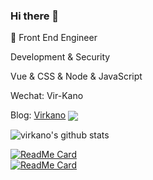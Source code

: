 ### Hi there 👋

<!--
**Virkano/Virkano** is a ✨ _special_ ✨ repository because its `README.md` (this file) appears on your GitHub profile.

Here are some ideas to get you started:

- 🔭 I’m currently working on ...
- 🌱 I’m currently learning ...
- 👯 I’m looking to collaborate on ...
- 🤔 I’m looking for help with ...
- 💬 Ask me about ...
- 📫 How to reach me: ...
- 😄 Pronouns: ...
- ⚡ Fun fact: ...
-->



:construction_worker:  Front End Engineer

Development & Security

Vue & CSS & Node & JavaScript

Wechat: Vir-Kano

Blog: [Virkano](http://virkano.com)
<a href="https://github.com/anuraghazra/github-readme-stats">
  <img align="center" src="https://github-readme-stats.vercel.app/api/pin/?username=anuraghazra&repo=github-readme-stats" />
</a>

![virkano's github stats](https://github-readme-stats.vercel.app/api?username=Virkano&show_icons=true&theme=onedark)

[![ReadMe Card](https://github-readme-stats.vercel.app/api/pin/?username=Virkano&repo=web-bookmarks&theme=dracula)](https://github.com/Virkano/web-bookmarks)<br/>
[![ReadMe Card](https://github-readme-stats.vercel.app/api/pin/?username=Virkano&repo=vue3-jest-ts-blog&theme=dracula)](https://github.com/Virkano/vue3-jest-ts-blog)
